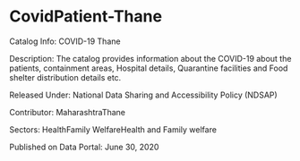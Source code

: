 # CovidPatient-Thane

Catalog Info: COVID-19 Thane

Description:
The catalog provides information about the COVID-19 about the patients, containment areas, Hospital details, Quarantine facilities and Food shelter distribution details etc.

Released Under:
National Data Sharing and Accessibility Policy (NDSAP)

Contributor:
MaharashtraThane

Sectors:
HealthFamily WelfareHealth and Family welfare

Published on Data Portal:
June 30, 2020
